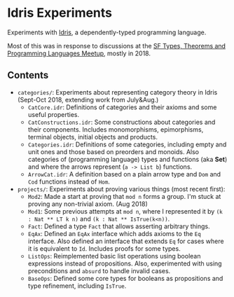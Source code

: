 # Idris Experiments
Experiments with [Idris](http://idris-lang.org/), a dependently-typed programming language.

Most of this was in response to discussions at the [SF Types, Theorems and Programming
Languages Meetup](https://www.meetup.com/SF-Types-Theorems-and-Programming-Languages/),
mostly in 2018.

## Contents
* `categories/`: Experiments about representing category theory in
  Idris (Sept-Oct 2018, extending work from July&Aug.)
    * `CatCore.idr`: Definitions of categories and their axioms and
    some useful properties.
	* `CatConstructions.idr`: Some constructions about categories and
      their components.  Includes monomorphisms, epimorphisms, terminal objects,
      initial objects and products.
	* `Categories.idr`: Definitions of some categories, including empty
    and unit ones and those based on preorders and monoids.
	Also categories of (programming language) types and functions (aka **Set**)
	and where the arrows represent  (`a -> List b`) functions.
	* `ArrowCat.idr`: A definition based on a plain arrow type and `Dom`
      and `Cod` functions instead of `Hom`.
* `projects/`: Experiments about proving various things (most recent first):
    * `Mod2`: Made a start at proving that `mod n` forms a group.
	I'm stuck at proving any non-trivial axiom.  (Aug 2018)
    * `Mod1`:  Some previous attempts at `mod n`, where I represented it by `(k : Nat ** LT k n)`
	and `(k : Nat ** IsTrue(k<n))`.
    * `Fact`: Defined a type `Fact` that allows asserting arbitrary things.
    * `EqAx`: Defined an `EqAx` interface which adds axioms to the `Eq` interface.
    	 Also defined an interface that extends `Eq` for cases where it is equivalent to `Id`.
    	 Includes proofs for  some types.
    * `ListOps`: Reimplemented basic list operations using
      boolean expressions instead of propositions.
	  Also, experimented with using preconditions and `absurd` to handle invalid cases.
    * `BaseOps`: Defined some core types for booleans as propositions and
       type refinement, including `IsTrue`.

